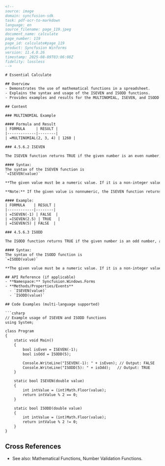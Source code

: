 ```html
<!-- 
source: image
domain: syncfusion-sdk
task: pdf-ocr-to-markdown
language: en
source_filename: page_119.jpeg
document_name: calculate
page_number: 119
page_id: calculate#page_119
product: Syncfusion Winforms
version: 11.4.0.26
timestamp: 2025-08-09T03:06:08Z
fidelity: lossless
-->

# Essential Calculate

## Overview
- Demonstrates the use of mathematical functions in a spreadsheet.
- Explains the syntax and usage of the ISEVEN and ISODD functions.
- Provides examples and results for the MULTINOMIAL, ISEVEN, and ISODD functions.

## Content

### MULTINOMIAL Example

#### Formula and Result
| FORMULA     | RESULT |
|-------------|--------|
| =MULTINOMIAL(2, 3, 4) | 1260 |

### 4.5.6.2 ISEVEN

The ISEVEN function returns TRUE if the given number is an even number, and returns FALSE if the given number is odd.

#### Syntax:
The syntax of the ISEVEN function is  
`=ISEVEN(value)`

**The given value must be a numeric value. If it is a non-integer value, the value is rounded down.**

**Note:** If the given value is nonnumeric, the ISEVEN function returns the `#VALUE!` error value.

#### Example:
| FORMULA    | RESULT |
|------------|--------|
| =ISEVEN(-1) | FALSE  |
| =ISEVEN(2.5) | TRUE   |
| =ISEVEN(5) | FALSE  |

### 4.5.6.3 ISODD

The ISODD function returns TRUE if the given number is an odd number, and returns FALSE if the given number is even.

#### Syntax:
The syntax of the ISODD function is  
`=ISODD(value)`

**The given value must be a numeric value. If it is a non-integer value, the value is rounded down.**

## API Reference (if applicable)
- **Namespace:** Syncfusion.Windows.Forms
- **Methods/Properties/Events**
  - `ISEVEN(value)`
  - `ISODD(value)`

## Code Examples (multi-language supported)

```csharp
// Example usage of ISEVEN and ISODD functions
using System;

class Program
{
    static void Main()
    {
        bool isEven = ISEVEN(-1);
        bool isOdd = ISODD(5);

        Console.WriteLine("ISEVEN(-1): " + isEven); // Output: FALSE
        Console.WriteLine("ISODD(5): " + isOdd);   // Output: TRUE
    }

    static bool ISEVEN(double value)
    {
        int intValue = (int)Math.Floor(value);
        return intValue % 2 == 0;
    }

    static bool ISODD(double value)
    {
        int intValue = (int)Math.Floor(value);
        return intValue % 2 != 0;
    }
}
```

## Cross References
- See also: Mathematical Functions, Number Validation Functions.

<!-- tags: Syncfusion Winforms, calculation, mathematical functions, number validation, ISEVEN, ISODD, MULTINOMIAL keywords: ISEVEN, ISODD, MULTINOMIAL, mathematical functions, number validation, syncfusion, winforms -->
```